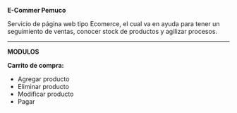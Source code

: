 **E-Commer Pemuco**

Servicio de página web tipo Ecomerce, el cual va en ayuda para tener un seguimiento de ventas, conocer stock de productos y agilizar procesos.

----------------------------------------------------------------------------------------------------------------------------------------------

**MODULOS**

**Carrito de compra:**
* Agregar producto
* Eliminar producto
* Modificar producto
* Pagar